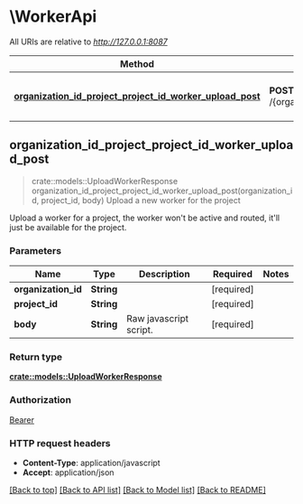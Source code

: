 # \WorkerApi

All URIs are relative to *http://127.0.0.1:8087*

Method | HTTP request | Description
------------- | ------------- | -------------
[**organization_id_project_project_id_worker_upload_post**](WorkerApi.md#organization_id_project_project_id_worker_upload_post) | **POST** /{organization_id}/project/{project_id}/worker/upload | Upload a new worker for the project



## organization_id_project_project_id_worker_upload_post

> crate::models::UploadWorkerResponse organization_id_project_project_id_worker_upload_post(organization_id, project_id, body)
Upload a new worker for the project

Upload a worker for a project, the worker won't be active and routed, it'll just be available for the project.

### Parameters


Name | Type | Description  | Required | Notes
------------- | ------------- | ------------- | ------------- | -------------
**organization_id** | **String** |  | [required] |
**project_id** | **String** |  | [required] |
**body** | **String** | Raw javascript script. | [required] |

### Return type

[**crate::models::UploadWorkerResponse**](UploadWorkerResponse.md)

### Authorization

[Bearer](../README.md#Bearer)

### HTTP request headers

- **Content-Type**: application/javascript
- **Accept**: application/json

[[Back to top]](#) [[Back to API list]](../README.md#documentation-for-api-endpoints) [[Back to Model list]](../README.md#documentation-for-models) [[Back to README]](../README.md)

